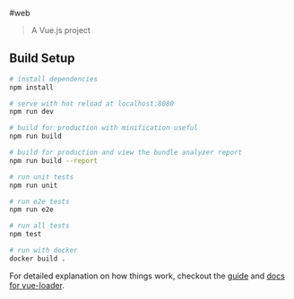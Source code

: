 #web

> A Vue.js project

## Build Setup

``` bash
# install dependencies
npm install

# serve with hot reload at localhost:8080
npm run dev

# build for production with minification useful
npm run build

# build for production and view the bundle analyzer report
npm run build --report

# run unit tests
npm run unit

# run e2e tests
npm run e2e

# run all tests
npm test

# run with docker
docker build .
```

For detailed explanation on how things work, checkout the [guide](http://vuejs-templates.github.io/webpack/) and [docs for vue-loader](http://vuejs.github.io/vue-loader).
